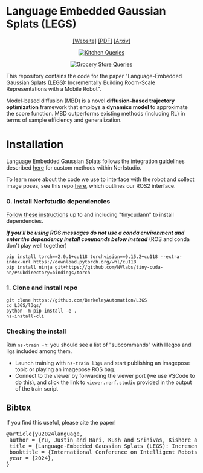 # Language Embedded Gaussian Splats (LEGS)
<div align="center">

[[Website]](https://berkeleyautomation.github.io/LEGS/)
[[PDF]](https://autolab.berkeley.edu/assets/publications/media/2024_IROS_LEGS_CR.pdf)
[[Arxiv]](https://arxiv.org/abs/2409.18108)

<!-- insert figure -->
<!-- <img src="assets/joint.gif" width="600px"/> -->
[![Kitchen Queries](https://img.youtube.com/vi/SubSWU1wJak/maxresdefault.jpg)](https://youtu.be/SubSWU1wJak)

[![Grocery Store Queries](https://img.youtube.com/vi/NA3m16Cgdm4/maxresdefault.jpg)](https://youtu.be/NA3m16Cgdm4)


</div>

This repository contains the code for the paper "Language-Embedded Gaussian Splats (LEGS): Incrementally Building Room-Scale Representations with a Mobile Robot".

Model-based diffusion (MBD) is a novel **diffusion-based trajectory optimization** framework that employs a **dynamics model** to approximate the score function. 
MBD outperforms existing methods (including RL) in terms of sample efficiency and generalization.


# Installation
Language Embedded Gaussian Splats follows the integration guidelines described [here](https://docs.nerf.studio/developer_guides/new_methods.html) for custom methods within Nerfstudio.

To learn more about the code we use to interface with the robot and collect image poses, see this repo [here](https://github.com/BerkeleyAutomation/legs_ros_ws), which outlines our ROS2 interface.
### 0. Install Nerfstudio dependencies
[Follow these instructions](https://docs.nerf.studio/quickstart/installation.html) up to and including "tinycudann" to install dependencies.

 ***If you'll be using ROS messages do not use a conda environment and enter the dependency install commands below instead*** (ROS and conda don't play well together)

 ```
 pip install torch==2.0.1+cu118 torchvision==0.15.2+cu118 --extra-index-url https://download.pytorch.org/whl/cu118
 pip install ninja git+https://github.com/NVlabs/tiny-cuda-nn/#subdirectory=bindings/torch
 ```
### 1. Clone and install repo
```
git clone https://github.com/BerkeleyAutomation/L3GS
cd L3GS/l3gs/
python -m pip install -e .
ns-install-cli
```

### Checking the install
Run `ns-train -h`: you should see a list of "subcommands" with lllegos and llgs included among them.


- Launch training with `ns-train l3gs` and start publishing an imagepose topic or playing an imagepose ROS bag. 
- Connect to the viewer by forwarding the viewer port (we use VSCode to do this), and click the link to `viewer.nerf.studio` provided in the output of the train script

<!--
## Relevancy Map Normalization
By default, the viewer shows **raw** relevancy scaled with the turbo colormap. As values lower than 0.5 correspond to irrelevant regions, **we recommend setting the `range` parameter to (-1.0, 1.0)**. To match the visualization from the paper, check the `Normalize` tick-box, which stretches the values to use the full colormap.

The images below show the rgb, raw, centered, and normalized output views for the query "Lily".


<div align='center'>
<img src="readme_images/lily_rgb.jpg" width="150px">
<img src="readme_images/lily_raw.jpg" width="150px">
<img src="readme_images/lily_centered.jpg" width="150px">
<img src="readme_images/lily_normalized.jpg" width="150px">
</div>


# Extending LERF
Be mindful that code for visualization will change as more features are integrated into Nerfstudio, so if you fork this repo and build off of it, check back regularly for extra changes.
### Issues
Please open Github issues for any installation/usage problems you run into. We've tried to support as broad a range of GPUs as possible with `lerf-lite`, but it might be necessary to provide even more low-footprint versions. Thank you!
#### Known TODOs
- [ ] Integrate into `ns-render` commands to render videos from the command line with custom prompts
### Using custom image encoders
We've designed the code to modularly accept any image encoder that implements the interface in `BaseImageEncoder` (`image_encoder.py`). An example of different encoder implementations can be seen in `clip_encoder.py` vs `openclip_encoder.py`, which implement OpenAI's CLIP and OpenCLIP respectively.
### Code structure
(TODO expand this section)
The main file to look at for editing and building off LERF is `lerf.py`, which extends the Nerfacto model from Nerfstudio, adds an additional language field, losses, and visualization. The CLIP and DINO pre-processing are carried out by `pyramid_interpolator.py` and `dino_dataloader.py`.

## Bibtex
If you find this useful, please cite the paper!
<pre id="codecell0">@inproceedings{lerf2023,
&nbsp;author = {Kerr, Justin and Kim, Chung Min and Goldberg, Ken and Kanazawa, Angjoo and Tancik, Matthew},
&nbsp;title = {LERF: Language Embedded Radiance Fields},
&nbsp;booktitle = {International Conference on Computer Vision (ICCV)},
&nbsp;year = {2023},
} </pre>
-->
## Bibtex
If you find this useful, please cite the paper!
<pre id="codecell0">@article{yu2024language,
&nbsp;author = {Yu, Justin and Hari, Kush and Srinivas, Kishore and El-Refai, Karim and Rashid, Adam and Kim, Chung Min and Kerr, Justin and Cheng, Richard and Irshad, Muhammad Zubair and Balakrishna, Ashwin and Kollar, Thomas and Goldberg, Ken},
&nbsp;title = {Language-Embedded Gaussian Splats (LEGS): Incrementally Building Room-Scale Representations with a Mobile Robot},
&nbsp;booktitle = {International Conference on Intelligent Robots and Systems (IROS)},
&nbsp;year = {2024},
} </pre>
